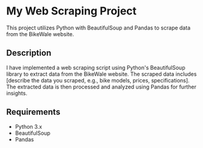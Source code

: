 # My Web Scraping Project

This project utilizes Python with BeautifulSoup and Pandas to scrape data from the BikeWale website.

## Description

I have implemented a web scraping script using Python's BeautifulSoup library to extract data from the BikeWale website.
The scraped data includes [describe the data you scraped, e.g., bike models, prices, specifications]. 
The extracted data is then processed and analyzed using Pandas for further insights.

## Requirements

- Python 3.x
- BeautifulSoup
- Pandas



